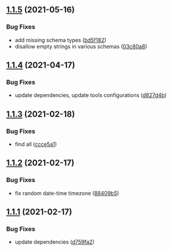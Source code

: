 ## [1.1.5](https://github.com/valverdealbo/reusable-json-schemas/compare/v1.1.4...v1.1.5) (2021-05-16)


### Bug Fixes

* add missing schema types ([bd5f182](https://github.com/valverdealbo/reusable-json-schemas/commit/bd5f18204a9e5861e9efd8bc892e616b82bec3ec))
* disallow empty strings in various schemas ([03c80a8](https://github.com/valverdealbo/reusable-json-schemas/commit/03c80a887f4bb44f28c53e64fcad1e406f5d0b97))

## [1.1.4](https://github.com/valverdealbo/reusable-json-schemas/compare/v1.1.3...v1.1.4) (2021-04-17)


### Bug Fixes

* update dependencies, update tools configurations ([d827d4b](https://github.com/valverdealbo/reusable-json-schemas/commit/d827d4b8dd07a45cf8728f18d2c29b1f8436ae64))

## [1.1.3](https://github.com/valverdealbo/reusable-json-schemas/compare/v1.1.2...v1.1.3) (2021-02-18)


### Bug Fixes

* find all ([ccce5a1](https://github.com/valverdealbo/reusable-json-schemas/commit/ccce5a11cc5ef9bb7308817b1c50d59f4e354abc))

## [1.1.2](https://github.com/valverdealbo/reusable-json-schemas/compare/v1.1.1...v1.1.2) (2021-02-17)


### Bug Fixes

* fix random date-time timezone ([88409b5](https://github.com/valverdealbo/reusable-json-schemas/commit/88409b5131674583632a7bd42d9508deda38ba52))

## [1.1.1](https://github.com/valverdealbo/reusable-json-schemas/compare/v1.1.0...v1.1.1) (2021-02-17)


### Bug Fixes

* update dependencies ([d759fa2](https://github.com/valverdealbo/reusable-json-schemas/commit/d759fa292a0270a446901380258dc6dbebd416c0))
